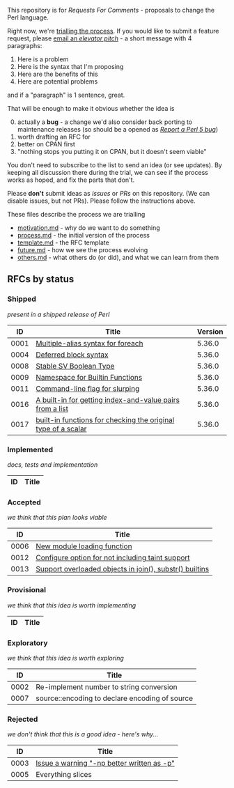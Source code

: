 This repository is for *Requests For Comments* - proposals to change the Perl language.

Right now, we're [trialling the process](docs/process.md). If you would like to submit a feature request, please [email an *elevator pitch*](mailto:perl5-porters@perl.org) - a short message with 4 paragraphs:

1. Here is a problem
2. Here is the syntax that I'm proposing
3. Here are the benefits of this
4. Here are potential problems

and if a "paragraph" is 1 sentence, great.

That will be enough to make it obvious whether the idea is

0) actually a **bug** - a change we'd also consider back porting to maintenance releases (so should be a opened as [*Report a Perl 5 bug*](https://github.com/Perl/perl5/issues/new/choose))
0) worth drafting an RFC for
0) better on CPAN first
0) "nothing stops you putting it on CPAN, but it doesn't seem viable"

You don't need to subscribe to the list to send an idea (or see updates). By keeping all discussion there during the trial, we can see if the process works as hoped, and fix the parts that don't.

Please **don't** submit ideas as *issues* or *PRs* on this repository. (We can disable issues, but not PRs). Please follow the instructions above.

These files describe the process we are trialling

* [motivation.md](docs/motivation.md) - why do we want to do something
* [process.md](docs/process.md) - the initial version of the process
* [template.md](docs/template.md) - the RFC template
* [future.md](docs/future.md) - how we see the process evolving
* [others.md](docs/others.md) - what others do (or did), and what we can learn from them

## RFCs by status

### Shipped

*present in a shipped release of Perl*

| ID | Title | Version |
|----|-------|---------|
|0001|[Multiple-alias syntax for foreach](rfcs/rfc0001.md)|5.36.0|
|0004|[Deferred block syntax](rfcs/rfc0004.md)|5.36.0|
|0008|[Stable SV Boolean Type](rfcs/rfc0008.md)|5.36.0|
|0009|[Namespace for Builtin Functions](rfcs/rfc0009.md)|5.36.0|
|0011|[Command-line flag for slurping](rfcs/rfc0011.md)|5.36.0|
|0016|[A built-in for getting index-and-value pairs from a list](rfcs/rfc0016.md)|5.36.0|
|0017|[built-in functions for checking the original type of a scalar](rfcs/rfc0017.md)|5.36.0|

### Implemented

*docs, tests and implementation*

| ID | Title |
|----|-------|

### Accepted

*we think that this plan looks viable*

| ID | Title |
|----|-------|
|0006|[New module loading function](rfcs/rfc0006.md)|
|0012|[Configure option for not including taint support](rfcs/rfc0012.md)|
|0013|[Support overloaded objects in join(), substr() builtins](rfcs/rfc0013.md)|

### Provisional

*we think that this idea is worth implementing*

| ID | Title |
|----|-------|

<!-- If some RFCs are "Deferred", they should be in a second table here -->

### Exploratory

*we think that this idea is worth exploring*

| ID | Title |
|----|-------|
|0002|Re-implement number to string conversion|
|0007|source::encoding to declare encoding of source|

### Rejected

*we don't think that this is a good idea - here's why...*

| ID | Title |
|----|-------|
|0003|[Issue a warning "-np better written as -p"](rfcs/rfc0003.md)|
|0005|Everything slices|
